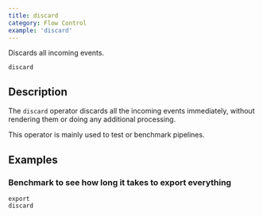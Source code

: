 ```yaml
---
title: discard
category: Flow Control
example: 'discard'
---
```



Discards all incoming events.

```tql
discard
```

## Description

The `discard` operator discards all the incoming events immediately, without
rendering them or doing any additional processing.

This operator is mainly used to test or benchmark pipelines.

## Examples

### Benchmark to see how long it takes to export everything

```tql
export 
discard
```

